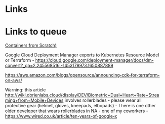 # Links

# Links to queue
[Containers from Scratch)](https://www.youtube.com/watch?v=8fi7uSYlOdc)

Google Cloud Deployment Manager exports to Kubernetes Resource Model or Terraform - https://cloud.google.com/deployment-manager/docs/dm-convert?_ga=2.245568516.-1453179973.1650887889

https://aws.amazon.com/blogs/opensource/announcing-cdk-for-terraform-on-aws/

Warning: this article http://wiki.obrienlabs.cloud/display/DEV/Biometric+Dual+Heart+Rate+Streaming+from+Mobile+Devices involves rollerblades - please wear all protective gear (helmet, gloves, kneepads, elbopads) - There is one other older developer that wears rollerblades in NA - one of my coworkers - https://www.wired.co.uk/article/ten-years-of-google-x

